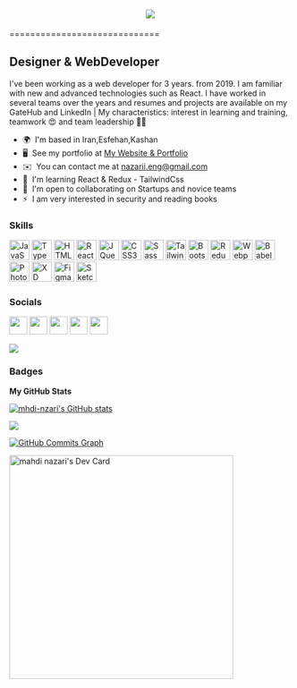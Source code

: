 <h1 align="center">
  <a href="https://git.io/typing-svg">
    <img src="https://readme-typing-svg.herokuapp.com/?lines=Hi,+There👋+Welcome+To+My+Github+Page;I'm+Mahdi+Nazari....;Nice+to+meet+you!&center=true&size=30">
  </a>
</h1>
=============================

Designer & WebDeveloper
-----------------------

I've been working as a web developer for 3 years. from 2019. I am familiar with new and advanced technologies such as React. I have worked in several teams over the years and resumes and projects are available on my GateHub and LinkedIn | My characteristics: interest in learning and training, teamwork 😍 and team leadership 🧑‍💻

* 🌍  I'm based in Iran,Esfehan,Kashan
* 🖥️  See my portfolio at [My Website & Portfolio](http://mahdi-nazari.ir)
* ✉️  You can contact me at [nazarii.eng@gmail.com](mailto:nazarii.eng@gmail.com)
* 🧠  I'm learning React & Redux - TailwindCss
* 🤝  I'm open to collaborating on Startups and novice teams
* ⚡  I am very interested in security and reading books


### Skills

<p align="left">
<a href="https://developer.mozilla.org/en-US/docs/Web/JavaScript" target="_blank" rel="noreferrer"><img src="https://raw.githubusercontent.com/danielcranney/readme-generator/main/public/icons/skills/javascript-colored.svg" width="36" height="36" alt="JavaScript" /></a>
<a href="https://www.typescriptlang.org/" target="_blank" rel="noreferrer"><img src="https://raw.githubusercontent.com/danielcranney/readme-generator/main/public/icons/skills/typescript-colored.svg" width="36" height="36" alt="TypeScript" /></a>
<a href="https://developer.mozilla.org/en-US/docs/Glossary/HTML5" target="_blank" rel="noreferrer"><img src="https://raw.githubusercontent.com/danielcranney/readme-generator/main/public/icons/skills/html5-colored.svg" width="36" height="36" alt="HTML5" /></a>
<a href="https://reactjs.org/" target="_blank" rel="noreferrer"><img src="https://raw.githubusercontent.com/danielcranney/readme-generator/main/public/icons/skills/react-colored.svg" width="36" height="36" alt="React" /></a>
<a href="https://jquery.com/" target="_blank" rel="noreferrer"><img src="https://raw.githubusercontent.com/danielcranney/readme-generator/main/public/icons/skills/jquery-colored.svg" width="36" height="36" alt="JQuery" /></a>
<a href="https://www.w3.org/TR/CSS/#css" target="_blank" rel="noreferrer"><img src="https://raw.githubusercontent.com/danielcranney/readme-generator/main/public/icons/skills/css3-colored.svg" width="36" height="36" alt="CSS3" /></a>
<a href="https://sass-lang.com/" target="_blank" rel="noreferrer"><img src="https://raw.githubusercontent.com/danielcranney/readme-generator/main/public/icons/skills/sass-colored.svg" width="36" height="36" alt="Sass" /></a>
<a href="https://tailwindcss.com/" target="_blank" rel="noreferrer"><img src="https://raw.githubusercontent.com/danielcranney/readme-generator/main/public/icons/skills/tailwindcss-colored.svg" width="36" height="36" alt="TailwindCSS" /></a>
<a href="https://getbootstrap.com/" target="_blank" rel="noreferrer"><img src="https://raw.githubusercontent.com/danielcranney/readme-generator/main/public/icons/skills/bootstrap-colored.svg" width="36" height="36" alt="Bootstrap" /></a>
<a href="https://redux.js.org/" target="_blank" rel="noreferrer"><img src="https://raw.githubusercontent.com/danielcranney/readme-generator/main/public/icons/skills/redux-colored.svg" width="36" height="36" alt="Redux" /></a>
<a href="https://webpack.js.org/" target="_blank" rel="noreferrer"><img src="https://raw.githubusercontent.com/danielcranney/readme-generator/main/public/icons/skills/webpack-colored.svg" width="36" height="36" alt="Webpack" /></a>
<a href="https://babeljs.io/" target="_blank" rel="noreferrer"><img src="https://raw.githubusercontent.com/danielcranney/readme-generator/main/public/icons/skills/babel-colored.svg" width="36" height="36" alt="Babel" /></a>
<a href="https://www.adobe.com/uk/products/photoshop.html" target="_blank" rel="noreferrer"><img src="https://raw.githubusercontent.com/danielcranney/readme-generator/main/public/icons/skills/photoshop-colored.svg" width="36" height="36" alt="Photoshop" /></a>
<a href="https://www.adobe.com/uk/products/xd.html" target="_blank" rel="noreferrer"><img src="https://raw.githubusercontent.com/danielcranney/readme-generator/main/public/icons/skills/xd-colored.svg" width="36" height="36" alt="XD" /></a>
<a href="https://www.figma.com/" target="_blank" rel="noreferrer"><img src="https://raw.githubusercontent.com/danielcranney/readme-generator/main/public/icons/skills/figma-colored.svg" width="36" height="36" alt="Figma" /></a>
<a href="https://www.sketch.com/" target="_blank" rel="noreferrer"><img src="https://raw.githubusercontent.com/danielcranney/readme-generator/main/public/icons/skills/sketch-colored.svg" width="36" height="36" alt="Sketch" /></a>
</p>




### Socials

<p align="left"> <a href="https://www.dribbble.com/mhdi_nzari" target="_blank" rel="noreferrer"><img src="https://raw.githubusercontent.com/danielcranney/readme-generator/main/public/icons/socials/dribbble.svg" width="32" height="32" /></a> <a href="https://www.github.com/mhdi-nzari" target="_blank" rel="noreferrer"><img src="https://raw.githubusercontent.com/danielcranney/readme-generator/main/public/icons/socials/github.svg" width="32" height="32" /></a> <a href="http://www.instagram.com/mhdi_nzari" target="_blank" rel="noreferrer"><img src="https://raw.githubusercontent.com/danielcranney/readme-generator/main/public/icons/socials/instagram.svg" width="32" height="32" /></a> <a href="https://www.linkedin.com/in/mhdi-nzari" target="_blank" rel="noreferrer"><img src="https://raw.githubusercontent.com/danielcranney/readme-generator/main/public/icons/socials/linkedin.svg" width="32" height="32" /></a> <a href="https://www.twitter.com/mhdi_nzari" target="_blank" rel="noreferrer"><img src="https://raw.githubusercontent.com/danielcranney/readme-generator/main/public/icons/socials/twitter.svg" width="32" height="32" /></a></p>

<a href="https://www.twitter.com/mhdi_nzari" target="_blank" rel="noreferrer"><img
src="https://img.shields.io/twitter/follow/mhdi_nzari?logo=twitter&style=for-the-badge&color=22c55e&labelColor=181824"
/></a>



### Badges

<b>My GitHub Stats</b>

<a href="http://www.github.com/mhdi-nzari"><img src="https://github-readme-stats.vercel.app/api?username=mhdi-nzari&show_icons=true&hide=&count_private=true&title_color=f97316&text_color=ffffff&icon_color=22c55e&bg_color=181824&hide_border=true&show_icons=true" alt="mhdi-nzari's GitHub stats" /></a>

<a href="http://www.github.com/mhdi-nzari"><img src="https://github-readme-streak-stats.herokuapp.com/?user=mhdi-nzari&stroke=ffffff&background=181824&ring=f97316&fire=f97316&currStreakNum=ffffff&currStreakLabel=f97316&sideNums=ffffff&sideLabels=ffffff&dates=ffffff&hide_border=true" /></a>

<a href="http://www.github.com/mhdi-nzari"><img src="https://activity-graph.herokuapp.com/graph?username=mhdi-nzari&bg_color=181824&color=ffffff&line=22c55e&point=ffffff&area_color=181824&area=true&hide_border=true&custom_title=GitHub%20Commits%20Graph" alt="GitHub Commits Graph" /></a>


<a href="https://app.daily.dev/mhdi_nzari"><img src="https://api.daily.dev/devcards/07b4bcfdcf2e41a58b5233f2d0352054.png?r=mqh" width="400" alt="mahdi nazari's Dev Card"/></a>

